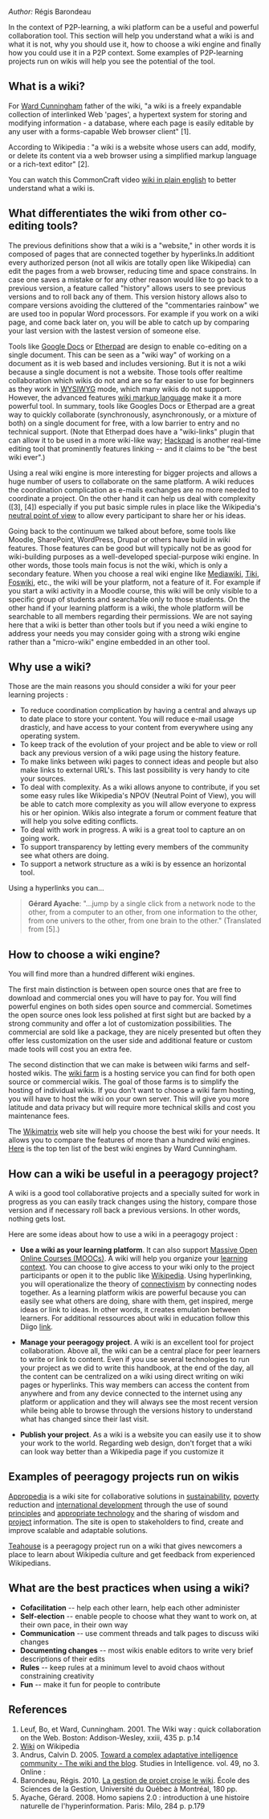 *Author:* Régis Barondeau

In the context of P2P-learning, a wiki platform can be a useful and
powerful collaboration tool. This section will help you understand what
a wiki is and what it is not, why you should use it, how to choose a
wiki engine and finally how you could use it in a P2P context. Some
examples of P2P-learning projects run on wikis will help you see the
potential of the tool.

What is a wiki?
---------------

For [Ward Cunningham](http://en.wikipedia.org/wiki/Ward_cunningham)
father of the wiki, "a wiki is a freely expandable collection of
interlinked Web 'pages', a hypertext system for storing and modifying
information - a database, where each page is easily editable by any user
with a forms-capable Web browser client" [1].

According to Wikipedia : "a wiki is a website whose users can add,
modify, or delete its content via a web browser using a simplified
markup language or a rich-text editor" [2].

You can watch this CommonCraft video [wiki in plain
english](http://www.youtube.com/watch?v=-dnL00TdmLY "wiki in plain english")
to better understand what a wiki is.

What differentiates the wiki from other co-editing tools?
---------------------------------------------------------

The previous definitions show that a wiki is a "website," in other words
it is composed of pages that are connected together by hyperlinks.In
additiont every authorized person (not all wikis are totally open like
Wikipedia) can edit the pages from a web browser, reducing time and
space constrains. In case one saves a mistake or for any other reason
would like to go back to a previous version, a feature called "history"
allows users to see previous versions and to roll back any of them. This
version history allows also to compare versions avoiding the cluttered
of the "commentaries rainbow" we are used too in popular Word
processors. For example if you work on a wiki page, and come back later
on, you will be able to catch up by comparing your last version with the
lastest version of someone else.

Tools like [Google Docs](https://docs.google.com/) or
[Etherpad](http://en.wikipedia.org/wiki/Etherpad) are design to enable
co-editing on a single document. This can be seen as a "wiki way" of
working on a document as it is web based and includes versioning. But it
is not a wiki because a single document is not a website. Those tools
offer realtime collaboration which wikis do not and are so far easier to
use for beginners as they work in
[WYSIWYG](http://en.wikipedia.org/wiki/WYSIWYG) mode, which many wikis
do not support. However, the advanced features [wiki markup
language](http://en.wikipedia.org/wiki/Wiki_syntax) make it a more
powerful tool. In summary, tools like Googles Docs or Etherpad are a
great way to quickly collaborate (synchronously, asynchronously, or a
mixture of both) on a single document for free, with a low barrier to
entry and no technical support. (Note that Etherpad does have a
"wiki-links" plugin that can allow it to be used in a more wiki-like
way; [Hackpad](https://hackpad.com/) is another real-time editing tool
that prominently features linking -- and it claims to be "the best wiki
ever".)

Using a real wiki engine is more interesting for bigger projects and
allows a huge number of users to collaborate on the same platform. A
wiki reduces the coordination complication as e-mails exchanges are no
more needed to coordinate a project. On the other hand it can help us
deal with complexity ([3], [4]) especially if you put basic simple rules
in place like the Wikipedia's [neutral point of
view](http://en.wikipedia.org/wiki/NPOV) to allow every participant to
share her or his ideas.

Going back to the continuum we talked about before, some tools like
Moodle, SharePoint, WordPress, Drupal or others have build in wiki
features. Those features can be good but will typically not be as good
for wiki-building purposes as a well-developed special-purpose wiki
engine. In other words, those tools main focus is not the wiki, which is
only a secondary feature. When you choose a real wiki engine like
[Mediawiki](http://www.mediawiki.org/), [Tiki](http://www.tiki.org/),
[Foswiki](http://foswiki.org/), etc., the wiki will be your platform,
not a feature of it. For example if you start a wiki activity in a
Moodle course, this wiki will be only visible to a specific group of
students and searchable only to those students. On the other hand if
your learning platform is a wiki, the whole platform will be searchable
to all members regarding their permissions. We are not saying here that
a wiki is better than other tools but if you need a wiki engine to
address your needs you may consider going with a strong wiki engine
rather than a "micro-wiki" engine embedded in an other tool.

Why use a wiki?
---------------

Those are the main reasons you should consider a wiki for your peer
learning projects :

-   To reduce coordination complication by having a central and always
    up to date place to store your content. You will reduce e-mail usage
    drasticly, and have access to your content from everywhere using any
    operating system.
-   To keep track of the evolution of your project and be able to view
    or roll back any previous version of a wiki page using the history
    feature.
-   To make links between wiki pages to connect ideas and people but
    also make links to external URL's. This last possibility is very
    handy to cite your sources.
-   To deal with complexity. As a wiki allows anyone to contribute, if
    you set some easy rules like Wikipedia's NPOV (Neutral Point of
    View), you will be able to catch more complexity as you will allow
    everyone to express his or her opinion. Wikis also integrate a forum
    or comment feature that will help you solve editing conflicts.
-   To deal with work in progress. A wiki is a great tool to capture an
    on going work.
-   To support transparency by letting every members of the community
    see what others are doing.
-   To support a network structure as a wiki is by essence an horizontal
    tool.

Using a hyperlinks you can...

> **Gérard Ayache**: "...jump by a single click from a network node to
> the other, from a computer to an other, from one information to the
> other, from one univers to the other, from one brain to the other."
> (Translated from [5].)

How to choose a wiki engine?
----------------------------

You will find more than a hundred different wiki engines.

The first main distinction is between open source ones that are free to
download and commercial ones you will have to pay for. You will find
powerful engines on both sides open source and commercial. Sometimes the
open source ones look less polished at first sight but are backed by a
strong community and offer a lot of customization possibilities. The
commercial are sold like a package, they are nicely presented but often
they offer less customization on the user side and additional feature or
custom made tools will cost you an extra fee.

The second distinction that we can make is between wiki farms and
self-hosted wikis. The [wiki
farm](http://en.wikipedia.org/wiki/Wiki_hosting_service) is a hosting
service you can find for both open source or commercial wikis. The goal
of those farms is to simplify the hosting of individual wikis. If you
don't want to choose a wiki farm hosting, you will have to host the wiki
on your own server. This will give you more latitude and data privacy
but will require more technical skills and cost you maintenance fees.

The [Wikimatrix](http://www.wikimatrix.org/) web site will help you
choose the best wiki for your needs. It allows you to compare the
features of more than a hundred wiki engines.
[Here](http://c2.com/cgi/wiki?TopTenWikiEngines) is the top ten list of
the best wiki engines by Ward Cunningham.

How can a wiki be useful in a peeragogy project?
------------------------------------------------

A wiki is a good tool collaborative projects and a specially suited for
work in progress as you can easily track changes using the history,
compare those version and if necessary roll back a previous versions. In
other words, nothing gets lost.

Here are some ideas about how to use a wiki in a peeragogy project :

-   **Use a wiki as your learning platform**. It can also support
    [Massive Open Online Courses
    (MOOCs)](http://socialmediaclassroom.com/host/peeragogy/wiki/connectivism-practice-how-organize-a-mooc).
    A wiki will help you organize your [learning
    context](http://socialmediaclassroom.com/host/peeragogy/wiki/organizing-a-learning-context).
    You can choose to give access to your wiki only to the project
    participants or open it to the public like
    [Wikipedia](http://www.wikipedia.org/). Using hyperlinking, you will
    operationalize the theory of
    [connectivism](http://en.wikipedia.org/wiki/Connectivism) by
    connecting nodes together. As a learning platform wikis are powerful
    because you can easily see what others are doing, share with them,
    get inspired, merge ideas or link to ideas. In other words, it
    creates emulation between learners. For additional ressources about
    wiki in education follow this Diigo
    [link](http://www.diigo.com/user/regisb/wiki%20education).

-   **Manage your peeragogy project**. A wiki is an excellent tool for
    project collaboration. Above all, the wiki can be a central place
    for peer learners to write or link to content. Even if you use
    several technologies to run your project as we did to write this
    handbook, at the end of the day, all the content can be centralized
    on a wiki using direct writing on wiki pages or hyperlinks. This way
    members can access the content from anywhere and from any device
    connected to the internet using any platform or application and they
    will always see the most recent version while being able to browse
    through the versions history to understand what has changed since
    their last visit.

-   **Publish your project**. As a wiki is a website you can easily use
    it to show your work to the world. Regarding web design, don't
    forget that a wiki can look way better than a Wikipedia page if you
    customize it

Examples of peeragogy projects run on wikis
-------------------------------------------

[Appropedia](http://www.appropedia.org/Welcome_to_Appropedia) is a wiki
site for collaborative solutions in
[sustainability](http://www.appropedia.org/Sustainability "Sustainability"),
[poverty](http://www.appropedia.org/Poverty "Poverty") reduction and
[international
development](http://www.appropedia.org/International_development "International development")
through the use of sound
[principles](http://www.appropedia.org/Principles "Principles") and
[appropriate
technology](http://www.appropedia.org/Appropriate_technology "Appropriate technology")
and the sharing of wisdom and
[project](http://www.appropedia.org/Project "Project") information. The
site is open to stakeholders to find, create and improve scalable and
adaptable solutions.

[Teahouse](http://en.wikipedia.org/wiki/Wikipedia:Teahouse) is a
peeragogy project run on a wiki that gives newcomers a place to learn
about Wikipedia culture and get feedback from experienced Wikipedians.

What are the best practices when using a wiki?
----------------------------------------------

-   **Cofacilitation** -- help each other learn, help each other
    administer
-   **Self-election** -- enable people to choose what they want to work
    on, at their own pace, in their own way
-   **Communication** -- use comment threads and talk pages to discuss
    wiki changes
-   **Documenting changes** -- most wikis enable editors to write very
    brief descriptions of their edits
-   **Rules** -- keep rules at a minimum level to avoid chaos without
    constraining creativity
-   **Fun** -- make it fun for people to contribute

References
----------

1.  Leuf, Bo, et Ward, Cunningham. 2001. The Wiki way : quick
    collaboration on the Web. Boston: Addison-Wesley, xxiii, 435 p. p.14
2.  [Wiki](http://en.wikipedia.org/wiki/Wiki) on Wikipedia
3.  Andrus, Calvin D. 2005. [Toward a complex adaptative intelligence
    community - The wiki and the blog](http://ssrn.com/abstract=755904).
    Studies in Intelligence. vol. 49, no 3. Online :
4.  Barondeau, Régis. 2010. [La gestion de projet croise le
    wiki](http://www.regisbarondeau.com/Chapitre+4%3A+Analyse+du+cas#Synth_se).
    École des Sciences de la Gestion, Université du Québec à Montréal,
    180 pp.
5.  Ayache, Gérard. 2008. Homo sapiens 2.0 : introduction à une histoire
    naturelle de l'hyperinformation. Paris: Milo, 284 p. p.179

